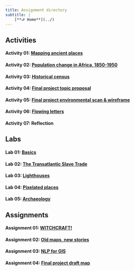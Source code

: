 ```yaml
---
title: Assignment directory
subtitle: |
    [**⮐ Home**](../)
---
```


## Activities

#### Activity 01: [Mapping ancient places](../week/02_distortion/activity/mapping-ancient-places.md)
#### Activity 02: [Population change in Africa, 1850-1950](../week/04_aesthetics/in-class/pop-change-africa.md)
#### Activity 03: [Historical census](../week/05_archives-i/activity/historical-census.md)
#### Activity 04: [Final project topic proposal](../week/08_analysis-ii/activity/...)
#### Activity 05: [Final project environmental scan & wireframe](../week/11_analysis-iii/in-class/fp-env-scan.md)
#### Activity 06: [Flowing letters](../week/12_aesthetics-ii/activity/flowing-letters.md)
#### Activity 07: Reflection

## Labs

#### Lab 01: [Basics](../week/01_intro/lab/basics-india.md)
#### Lab 02: [The Transatlantic Slave Trade](../week/03_data/labs/slave-trade.md)
#### Lab 03: [Lighthouses](../week/06_analysis-i/lab/exercise03_lighthouses.md)
#### Lab 04: [Pixelated places](../week/08_analysis-ii/lab/...)
#### Lab 05: [Archaeology](../week/11_analysis-iii/lab/archaeology.md)

## Assignments

#### Assignment 01: [WITCHCRAFT!](../week/04_aesthetics/assignment/witchcraft.md)
#### Assignment 02: [Old maps, new stories](../week/07_archives-ii/assignment/...)
#### Assignment 03: [NLP for GIS](../week/10_archives-iii/assignments/nlp-for-gis.md)
#### Assignment 04: [Final project draft map](../week/13_storytelling/assignments/fp-draft.md)
